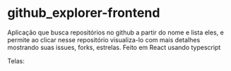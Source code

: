 # github_explorer-frontend
Aplicação que busca repositórios no github a partir do nome e lista eles, e permite ao clicar nesse repositório visualiza-lo com mais detalhes mostrando suas issues, forks, estrelas. Feito em React usando typescript

Telas:
